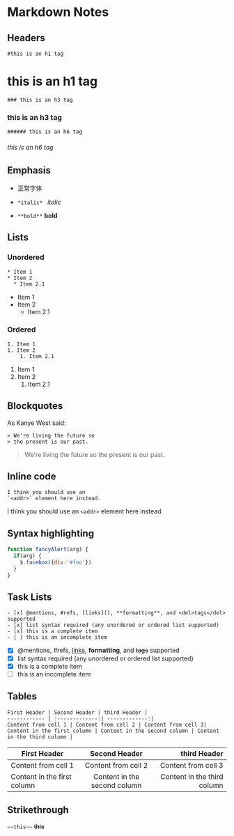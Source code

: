 # Markdown Notes

## Headers 
`#this is an h1 tag` 
# this is an h1 tag 
`### this is an h3 tag`
 ### this is an h3 tag 
 `###### this is an h6 tag`
 ###### this is an h6 tag 

## Emphasis
- 正常字体


- `*italic* ` *italic* 

- `**bold**` **bold** 

## Lists
### Unordered
``` 
* Item 1
* Item 2
  * Item 2.1
```
* Item 1
* Item 2
  * Item 2.1

### Ordered
```
1. Item 1
1. Item 2
    1. Item 2.1
```
1. Item 1
1. Item 2
    1. Item 2.1

## Blockquotes
As Kanye West said:
```
> We're living the future so
> the present is our past.
```
> We're living the future so
> the present is our past.

## Inline code
```
I think you should use an
`<addr>` element here instead.
```
I think you should use an
`<addr>` element here instead.

## Syntax highlighting
```javascript
function fancyAlert(arg) {
  if(arg) {
    $.facebox({div:'#foo'})
  }
}
```
## Task Lists
```
- [x] @mentions, #refs, [links](), **formatting**, and <del>tags</del> supported
- [x] list syntax required (any unordered or ordered list supported)
- [x] this is a complete item
- [ ] this is an incomplete item
```
- [x] @mentions, #refs, [links](), **formatting**, and <del>tags</del> supported
- [x] list syntax required (any unordered or ordered list supported)
- [x] this is a complete item
- [ ] this is an incomplete item

## Tables
```
First Header | Second Header | third Header |
------------ | :-------------:| -------------:|
Content from cell 1 | Content from cell 2 | Content from cell 3|
Content in the first column | Content in the second column | Content in the third column |

```
First Header | Second Header | third Header |
------------ | :-------------:| -------------:|
Content from cell 1 | Content from cell 2 | Content from cell 3|
Content in the first column | Content in the second column | Content in the third column |

## Strikethrough
`~~this~~`
~~this~~
